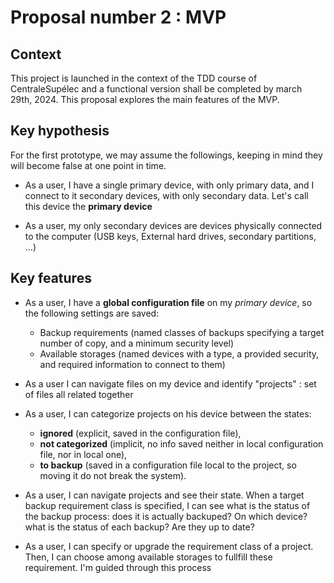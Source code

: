# Proposal number 2 : MVP

## Context

This project is launched in the context of the TDD course of CentraleSupélec
and a functional version shall be completed by march 29th, 2024. This proposal
explores the main features of the MVP.

## Key hypothesis

For the first prototype, we may assume the followings, keeping in mind they will
become false at one point in time.

- As a user, I have a single primary device, with only primary data, and I
  connect to it secondary devices, with only secondary data. Let's call this
  device the **primary device**

- As a user, my only secondary devices are devices physically connected to the
  computer (USB keys, External hard drives, secondary partitions, ...)

## Key features

- As a user, I have a **global configuration file** on my _primary device_, so the
  following settings are saved:

  - Backup requirements (named classes of backups specifying a target number of
    copy, and a minimum security level)
  - Available storages (named devices with a type, a provided security, and
    required information to connect to them)

- As a user I can navigate files on my device and identify "projects" : set of
  files all related together

- As a user, I can categorize projects on his device between the states:

  - **ignored** (explicit, saved in the configuration file),
  - **not categorized** (implicit, no info saved neither in local configuration
    file, nor in local one),
  - **to backup** (saved in a configuration file local to the project, so moving
    it do not break the system).

- As a user, I can navigate projects and see their state. When a target backup
  requirement class is specified, I can see what is the status of the backup
  process: does it is actually backuped? On which device? what is the status of
  each backup? Are they up to date?

- As a user, I can specify or upgrade the requirement class of a project. Then,
  I can choose among available storages to fullfill these requirement. I'm guided
  through this process
